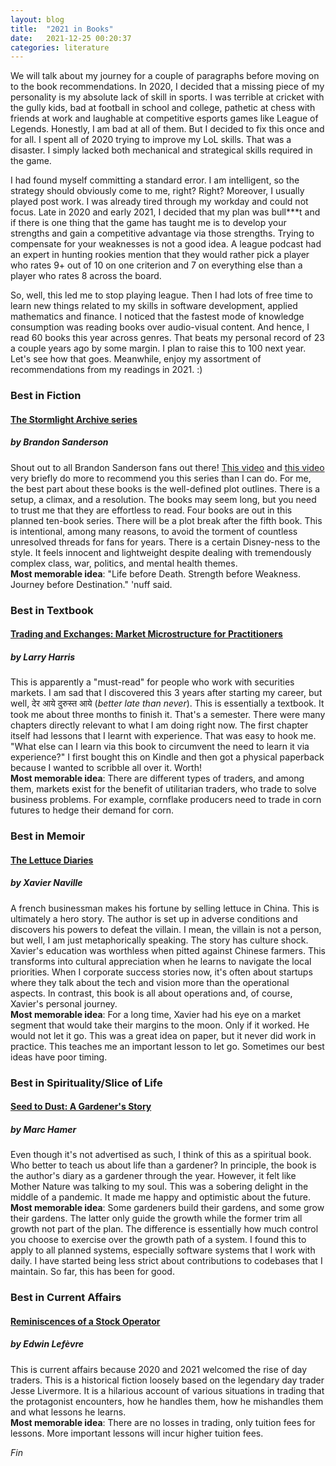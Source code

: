 ```yaml
---
layout: blog
title:  "2021 in Books"
date:   2021-12-25 00:20:37
categories: literature
---
```


We will talk about my journey for a couple of paragraphs before moving on to the book recommendations. In 2020, I decided that a missing piece of my personality is my absolute lack of skill in sports. I was terrible at cricket with the gully kids, bad at football in school and college, pathetic at chess with friends at work and laughable at competitive esports games like League of Legends. Honestly, I am bad at all of them. But I decided to fix this once and for all. I spent all of 2020 trying to improve my LoL skills. That was a disaster. I simply lacked both mechanical and strategical skills required in the game.

I had found myself committing a standard error. I am intelligent, so the strategy should obviously come to me, right? Right? Moreover, I usually played post work. I was already tired through my workday and could not focus. Late in 2020 and early 2021, I decided that my plan was bull\*\*\*t and if there is one thing that the game has taught me is to develop your strengths and gain a competitive advantage via those strengths. Trying to compensate for your weaknesses is not a good idea. A league podcast had an expert in hunting rookies mention that they would rather pick a player who rates 9+ out of 10 on one criterion and 7 on everything else than a player who rates 8 across the board. 

So, well, this led me to stop playing league. Then I had lots of free time to learn new things related to my skills in software development, applied mathematics and finance. I noticed that the fastest mode of knowledge consumption was reading books over audio-visual content. And hence, I read 60 books this year across genres. That beats my personal record of 23 a couple years ago by some margin. I plan to raise this to 100 next year. Let's see how that goes. Meanwhile, enjoy my assortment of recommendations from my readings in 2021. :)

### Best in Fiction
#### [The Stormlight Archive series](https://www.goodreads.com/series/49075-the-stormlight-archive)
##### by Brandon Sanderson

Shout out to all Brandon Sanderson fans out there! [This video](https://www.youtube.com/watch?v=QYUGqr29Hgg) and [this video](https://www.youtube.com/watch?v=G5fTCE-yZdw) very briefly do more to recommend you this series than I can do. For me, the best part about these books is the well-defined plot outlines. There is a setup, a climax, and a resolution. The books may seem long, but you need to trust me that they are effortless to read. Four books are out in this planned ten-book series. There will be a plot break after the fifth book. This is intentional, among many reasons, to avoid the torment of countless unresolved threads for fans for years. There is a certain Disney-ness to the style. It feels innocent and lightweight despite dealing with tremendously complex class, war, politics, and mental health themes.<br/>
**Most memorable idea**: "Life before Death. Strength before Weakness. Journey before Destination." 'nuff said.

### Best in Textbook
#### [Trading and Exchanges: Market Microstructure for Practitioners](https://www.goodreads.com/book/show/1290158.Trading_and_Exchanges)
##### by Larry Harris

This is apparently a "must-read" for people who work with securities markets. I am sad that I discovered this 3 years after starting my career, but well, देर आये दुरुस्त आये (*better late than never*). This is essentially a textbook. It took me about three months to finish it. That's a semester. There were many chapters directly relevant to what I am doing right now. The first chapter itself had lessons that I learnt with experience. That was easy to hook me. "What else can I learn via this book to circumvent the need to learn it via experience?" I first bought this on Kindle and then got a physical paperback because I wanted to scribble all over it. Worth!<br />
**Most memorable idea**: There are different types of traders, and among them, markets exist for the benefit of utilitarian traders, who trade to solve business problems. For example, cornflake producers need to trade in corn futures to hedge their demand for corn.

### Best in Memoir
#### [The Lettuce Diaries](https://www.goodreads.com/book/show/58977391-the-lettuce-diaries)
##### by Xavier Naville

A french businessman makes his fortune by selling lettuce in China. This is ultimately a hero story. The author is set up in adverse conditions and discovers his powers to defeat the villain. I mean, the villain is not a person, but well, I am just metaphorically speaking. The story has culture shock. Xavier's education was worthless when pitted against Chinese farmers. This transforms into cultural appreciation when he learns to navigate the local priorities. When I corporate success stories now, it's often about startups where they talk about the tech and vision more than the operational aspects. In contrast, this book is all about operations and, of course, Xavier's personal journey.<br />
**Most memorable idea**: For a long time, Xavier had his eye on a market segment that would take their margins to the moon. Only if it worked. He would not let it go. This was a great idea on paper, but it never did work in practice. This teaches me an important lesson to let go. Sometimes our best ideas have poor timing.

### Best in Spirituality/Slice of Life
#### [Seed to Dust: A Gardener's Story](https://www.goodreads.com/book/show/53176781-seed-to-dust)
##### by Marc Hamer

Even though it's not advertised as such, I think of this as a spiritual book. Who better to teach us about life than a gardener? In principle, the book is the author's diary as a gardener through the year. However, it felt like Mother Nature was talking to my soul. This was a sobering delight in the middle of a pandemic. It made me happy and optimistic about the future.<br />
**Most memorable idea**: Some gardeners build their gardens, and some grow their gardens. The latter only guide the growth while the former trim all growth not part of the plan. The difference is essentially how much control you choose to exercise over the growth path of a system. I found this to apply to all planned systems, especially software systems that I work with daily. I have started being less strict about contributions to codebases that I maintain. So far, this has been for good. 

### Best in Current Affairs
#### [Reminiscences of a Stock Operator](https://www.goodreads.com/book/show/100779.Reminiscences_of_a_Stock_Operator)
##### by Edwin Lefèvre
This is current affairs because 2020 and 2021 welcomed the rise of day traders. This is a historical fiction loosely based on the legendary day trader Jesse Livermore. It is a hilarious account of various situations in trading that the protagonist encounters, how he handles them, how he mishandles them and what lessons he learns.<br />
**Most memorable idea**: There are no losses in trading, only tuition fees for lessons. More important lessons will incur higher tuition fees.

*Fin*
